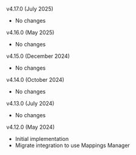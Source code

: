 v4.17.0 (July 2025)
  - No changes

v4.16.0 (May 2025)
  - No changes

v4.15.0 (December 2024)
  - No changes

v4.14.0 (October 2024)
  - No changes

v4.13.0 (July 2024)
  - No changes

v4.12.0 (May 2024)
  - Initial implementation
  - Migrate integration to use Mappings Manager
